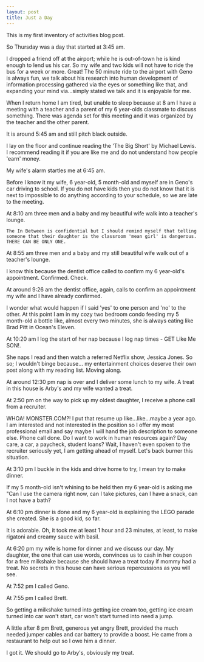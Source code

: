 ```yaml
---
layout: post
title: Just a Day
---
```

This is my first inventory of activities blog post.

So Thursday was a day that started at 3:45 am.

I dropped a friend off at the airport; while he is out-of-town he is kind enough to lend us his car.  So my wife and two kids will not have to ride the bus for a week or more.  Great!  The 50 minute ride to the airport with Geno is always fun, we talk about his research into human development of information processing gathered via the eyes or something like that, and expanding your mind via...simply stated we talk and it is enjoyable for me.

When I return home I am tired, but unable to sleep because at 8 am I have a meeting with a teacher and a parent of my 6 year-olds classmate to discuss something.  There was agenda set for this meeting and it was organized by the teacher and the other parent.

It is around 5:45 am and still pitch black outside.

I lay on the floor and continue reading the 'The Big Short' by Michael Lewis.  I recommend reading it if you are like me and do not understand how people 'earn' money.  

My wife's alarm startles me at 6:45 am.

Before I know it my wife, 6 year-old, 5 month-old and myself are in Geno's car driving to school.  If you do not have kids then you do not know that it is next to impossible to do anything according to your schedule, so we are late to the meeting.

At 8:10 am three men and a baby and my beautiful wife walk into a teacher's lounge.
	
	The In Between is confidential but I should remind myself that telling someone that their daughter is the classroom 'mean girl' is dangerous.  THERE CAN BE ONLY ONE.
	
At 8:55 am three men and a baby and my still beautiful wife walk out of a teacher's lounge.  

I know this because the dentist office called to confirm my 6 year-old's appointment.  Confirmed.  Check.

At around 9:26 am the dentist office, again, calls to confirm an appointment my wife and I have already confirmed.  

I wonder what would happen if I said 'yes' to one person and 'no' to the other.  At this point I am in my cozy two bedroom condo feeding my 5 month-old a bottle like, almost every two minutes, she is always eating like Brad Pitt in Ocean's Eleven.  

At 10:20 am I log the start of her nap because I log nap times - GET Like Me SON!. 

She naps I read and then watch a referred Netflix show, Jessica Jones.  So so; I wouldn't binge because... my entertainment choices deserve their own post along with my reading list.  Moving along.

At around 12:30 pm nap is over and I deliver some lunch to my wife.  A treat in this house is Arby's and my wife wanted a treat.

At 2:50 pm on the way to pick up my oldest daughter, I receive a phone call from a recruiter.  

WHOA!  MONSTER.COM?! I put that resume up like...like...maybe a year ago.  I am interested and not interested in the position so I offer my most professional email and say maybe I will hand the job description to someone else.  Phone call done.  Do I want to work in human resources again?  Day care, a car, a paycheck, student loans?  Wait, I haven't even spoken to the recruiter seriously yet, I am getting ahead of myself.  Let's back burner this situation.

At 3:10 pm I buckle in the kids and drive home to try, I mean try to make dinner.  

If my 5 month-old isn't whining to be held then my 6 year-old is asking me "Can I use the camera right now, can I take pictures, can I have a snack, can I not have a bath?

At 6:10 pm dinner is done and my 6 year-old is explaining the LEGO parade she created.  She is a good kid, so far.  

It is adorable.  Oh, it took me at least 1 hour and 23 minutes, at least, to make rigatoni and creamy sauce with basil.

At 6:20 pm my wife is home for dinner and we discuss our day.  My daughter, the one that can use words, convinces us to cash in her coupon for a free milkshake because she should have a treat today if mommy had a treat.  No secrets in this house can have serious repercussions as you will see.

At 7:52 pm I called Geno.

At 7:55 pm I called Brett.

So getting a milkshake turned into getting ice cream too, getting ice cream turned into car won't start, car won't start turned into need a jump.

A little after 8 pm Brett, generous yet angry Brett, provided the much needed jumper cables and car battery to provide a boost.  He came from a restaurant to help out so I owe him a dinner.  

I got it. We should go to Arby's, obviously my treat.



